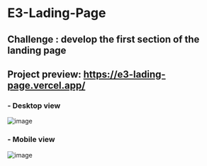 # E3-Lading-Page  
## Challenge : develop the first section of the landing page  
## Project preview: https://e3-lading-page.vercel.app/  
### - Desktop view
![image](https://user-images.githubusercontent.com/60995996/165576586-7c16108d-b85e-4002-81af-2739e14db46b.png)
### - Mobile view  
![image](https://user-images.githubusercontent.com/60995996/165577157-36043980-64eb-4912-b9b9-f83edaf66adb.png)
